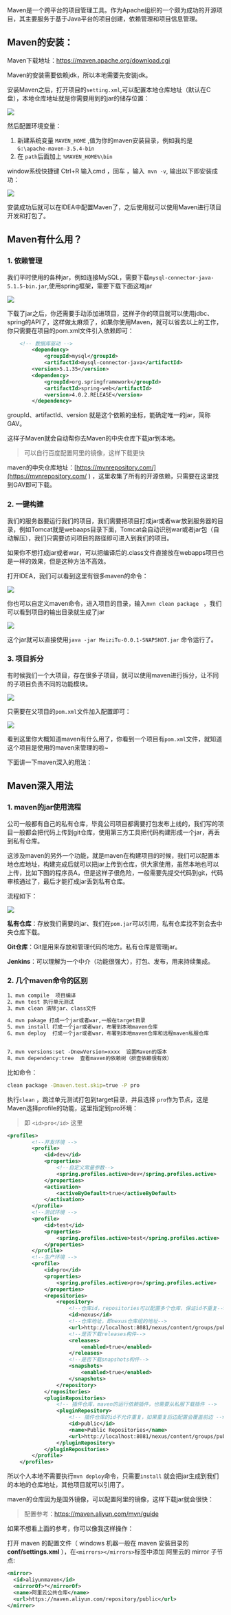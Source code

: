 Maven是一个跨平台的项目管理工具。作为Apache组织的一个颇为成功的开源项目，其主要服务于基于Java平台的项目创建，依赖管理和项目信息管理。

## Maven的安装：

Maven下载地址：https://maven.apache.org/download.cgi

Maven的安装需要依赖jdk，所以本地需要先安装jdk。

安装Maven之后，打开项目的`setting.xml`,可以配置本地仓库地址（默认在C盘），本地仓库地址就是你需要用到的jar的储存位置：

![ ](https://images-1253198264.cos.ap-guangzhou.myqcloud.com/image-20200526234043294.png)

然后配置环境变量：

1. 新建系统变量 `MAVEN_HOME` ,值为你的maven安装目录，例如我的是 `G:\apache-maven-3.5.4-bin`
2. 在 `path`后面加上 `%MAVEN_HOME%\bin`

window系统快捷键 Ctrl+R 输入cmd  ，回车 ，输入` mvn -v`, 输出以下即安装成功：

![ ](https://images-1253198264.cos.ap-guangzhou.myqcloud.com/image-20200526231731305.png)

安装成功后就可以在IDEA中配置Maven了，之后使用就可以使用Maven进行项目开发和打包了。



## Maven有什么用？

###  1. 依赖管理

我们平时使用的各种jar，例如连接MySQL，需要下载`mysql-connector-java-5.1.5-bin.jar`,使用spring框架，需要下载下面这堆jar

![ ](https://images-1253198264.cos.ap-guangzhou.myqcloud.com/image-20200526230328308.png)

下载了jar之后，你还需要手动添加进项目，这样子你的项目就可以使用jdbc、spring的API了，这样做太麻烦了，如果你使用Maven，就可以省去以上的工作，你只需要在项目的pom.xml文件引入依赖即可：

```xml
    <!-- 数据库驱动 -->
        <dependency>
            <groupId>mysql</groupId>
            <artifactId>mysql-connector-java</artifactId>
        <version>5.1.35</version>
        <dependency>
            <groupId>org.springframework</groupId>
            <artifactId>spring-web</artifactId>
            <version>4.0.2.RELEASE</version>
        </dependency>
```

groupId、artifactId、version 就是这个依赖的坐标，能确定唯一的jar，简称GAV。

这样子Maven就会自动帮你去Maven的中央仓库下载jar到本地。

> 可以自行百度配置阿里的镜像，这样下载更快

maven的中央仓库地址：[https://mvnrepository.com/](https://mvnrepository.com/ )  ，这里收集了所有的开源依赖，只需要在这里找到GAV即可下载。

### 2. 一键构建

我们的服务器要运行我们的项目，我们需要把项目打成jar或者war放到服务器的目录，例如Tomcat就是webaaps目录下面，Tomcat会自动识别war或者jar包（自动解压），我们只需要访问项目的路径即可进入到我们的项目。

如果你不想打成jar或者war，可以把编译后的.class文件直接放在webapps项目也是一样的效果，但是这种方法不高效。

打开IDEA，我们可以看到这里有很多maven的命令：

![ ](https://images-1253198264.cos.ap-guangzhou.myqcloud.com/image-20200526233020062.png)

你也可以自定义maven命令，进入项目的目录，输入`mvn clean package ` ，我们可以看到项目的输出目录就生成了jar

![ ](https://blog-1253198264.cos.ap-guangzhou.myqcloud.com/image-20200526233320788.png)

   这个jar就可以直接使用`java -jar MeiziTu-0.0.1-SNAPSHOT.jar` 命令运行了。

### 3. 项目拆分

有时候我们一个大项目，存在很多子项目，就可以使用maven进行拆分，让不同的子项目负责不同的功能模块。

![ ](https://images-1253198264.cos.ap-guangzhou.myqcloud.com/image-20200526232738803.png)

只需要在父项目的`pom.xml`文件加入配置即可：

![ ](https://images-1253198264.cos.ap-guangzhou.myqcloud.com/image-20200526233705682.png)



看到这里你大概知道maven有什么用了，你看到一个项目有`pom.xml`文件，就知道这个项目是使用的maven来管理的啦~



下面讲一下maven深入的用法：

## Maven深入用法

### 1. maven的jar使用流程

 

公司一般都有自己的私有仓库，毕竟公司项目都需要打包发布上线的，我们写的项目一般都会把代码上传到git仓库，使用第三方工具把代码构建形成一个jar，再丢到私有仓库。

这涉及maven的另外一个功能，就是maven在构建项目的时候，我们可以配置本地仓库地址，构建完成后就可以把jar上传到仓库，供大家使用，虽然本地也可以上传，比如下图的程序员A，但是这样子很危险，一般需要先提交代码到git，代码审核通过了，最后才能打成jar丢到私有仓库。

流程如下：

![ ](https://images-1253198264.cos.ap-guangzhou.myqcloud.com/流程.png)

**私有仓库**：存放我们需要的jar、我们在`pom.jar`可以引用，私有仓库找不到会去中央仓库下载。

**Git仓库**：Git是用来存放和管理代码的地方。私有仓库是管理jar。

**Jenkins**：可以理解为一个中介（功能很强大），打包、发布，用来持续集成。



### 2. 几个maven命令的区别

```xml
1、mvn compile  项目编译
2、mvn test 执行单元测试
3、mvn clean 清除jar、class文件

4、mvn pakage 打成一个jar或者war,一般在target目录
5、mvn install 打成一个jar或者war，布署到本地maven仓库
6、mvn deploy  打成一个jar或者war，布署到本地maven仓库和远程maven私服仓库


7、mvn versions:set -DnewVersion=xxxx  设置Maven的版本  
8、mvn dependency:tree  查看maven的依赖树（排查依赖很有效）
```



比如命令：

```bash
clean package -Dmaven.test.skip=true -P pro
```

执行`clean` ，跳过单元测试打包到target目录，并且选择 `pro`作为节点，这是Maven选择profile的功能，这里指定到pro环境：

> 即 `<id>pro</id>` 这里

```xml
<profiles>
        <!--开发环境 -->
        <profile>
            <id>dev</id>
            <properties>
                <!--自定义常量参数-->
                <spring.profiles.active>dev</spring.profiles.active>
            </properties>
            <activation>
                <activeByDefault>true</activeByDefault>
            </activation>
        </profile>
        <!--测试环境 -->
        <profile>
            <id>test</id>
            <properties>
                <spring.profiles.active>test</spring.profiles.active>
            </properties>
        </profile>
        <!--生产环境 -->
        <profile>
            <id>pro</id>
            <properties>
                <spring.profiles.active>pro</spring.profiles.active>
            </properties>
            <repositories>
                <repository>
                    <!--仓库id，repositories可以配置多个仓库，保证id不重复-->
                    <id>nexus</id>
                    <!--仓库地址，即nexus仓库组的地址-->
                    <url>http://localhost:8081/nexus/content/groups/public/</url>
                    <!--是否下载releases构件-->
                    <releases>
                        <enabled>true</enabled>
                    </releases>
                    <!--是否下载snapshots构件-->
                    <snapshots>
                        <enabled>true</enabled>
                    </snapshots>
                </repository>
            </repositories>
            <pluginRepositories>
                <!-- 插件仓库，maven的运行依赖插件，也需要从私服下载插件 -->
                <pluginRepository>
                    <!-- 插件仓库的id不允许重复，如果重复后边配置会覆盖前边 -->
                    <id>public</id>
                    <name>Public Repositories</name>
                    <url>http://localhost:8081/nexus/content/groups/public/</url>
                </pluginRepository>
            </pluginRepositories>
        </profile>
    </profiles>
```



所以个人本地不需要执行`mvn deploy`命令，只需要`install` 就会把jar生成到我们的本地的仓库地址，其他项目就可以引用了。



maven的仓库因为是国外镜像，可以配置阿里的镜像，这样下载jar就会很快：

> 配置参考：https://maven.aliyun.com/mvn/guide

如果不想看上面的参考，你可以像我这样操作：

打开 maven 的配置文件（ windows 机器一般在 maven 安装目录的 **conf/settings.xml** ），在`<mirrors></mirrors>`标签中添加 阿里云的 mirror 子节点:

```xml
<mirror>
  <id>aliyunmaven</id>
  <mirrorOf>*</mirrorOf>
  <name>阿里云公共仓库</name>
  <url>https://maven.aliyun.com/repository/public</url>
</mirror>
```

